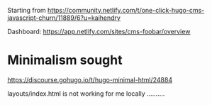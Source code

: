 Starting from <https://community.netlify.com/t/one-click-hugo-cms-javascript-churn/11889/6?u=kaihendry>

Dashboard: <https://app.netlify.com/sites/cms-foobar/overview>

# Minimalism sought

<https://discourse.gohugo.io/t/hugo-minimal-html/24884>


layouts/index.html is not working for me locally ..........
